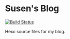 # Susen's Blog

[![Build Status](https://travis-ci.org/susutou/blog.svg)](https://travis-ci.org/susutou/blog)

Hexo source files for my blog.
